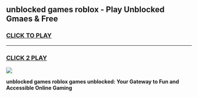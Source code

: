
## unblocked games roblox - Play Unblocked Gmaes & Free
<h3>
<a href="https://news.freeplayer.one?title=unblocked_games_roblox&ref=16F">CLICK TO PLAY</a></h3>
<hr>

<h3>
<a href="https://news.freeplayer.one?title=unblocked_games_roblox&ref=16F">CLICK 2 PLAY</a>
  
</h3>

<a href="https://news.freeplayer.one?title=unblocked_games_roblox&ref=16F/"><img src="https://clearcache.store/games.png"></a>


**unblocked games roblox games unblocked: Your Gateway to Fun and Accessible Online Gaming**
